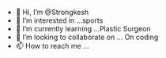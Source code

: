 - 👋 Hi, I’m @Strongkesh
- 👀 I’m interested in ...sports
- 🌱 I’m currently learning ...Plastic Surgeon
- 💞️ I’m looking to collaborate on ... On coding
- 📫 How to reach me ...

<!---
Strongkesh/Strongkesh is a ✨ special ✨ repository because its `README.md` (this file) appears on your GitHub profile.
You can click the Preview link to take a look at your changes.
--->
